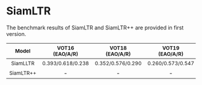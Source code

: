 # SiamLTR
The benchmark results of SiamLTR and SiamLTR++ are provided in first version.

<sub>Model</br> </sub> | <sub>VOT16</br> (EAO/A/R) </sub> | <sub>VOT18</br> (EAO/A/R) </sub> | <sub>VOT19</br> (EAO/A/R) </sub> | <sub>OTB2015</br> (AUC/Prec.) </sub> | <sub>NFS30</br>(AUC/Prec.)</sub> | <sub>UAV123</br> (AUC/Prec.) </sub>| <sub>TC128</br> (AUC/Prec.) </sub>| <sub>LaSOT</br> (AUC/Prec.) </sub>|<sub>TrackingNet</br> (EAO/A/R) </sub>| <sub>Speed</br> (fps)| </sub> <sub>url</sub> |
|:---------------------------------:|:-:|:------------------------:|:--------------------:|:----------------:|:--------------:|:------------:|:-----------:|:-----------:|:-----------:|:--------------------:|:----------------:|
|      <sub>SiamLLTR</sub>     | <sub>0.393/0.618/0.238</sub> | <sub>0.352/0.576/0.290</sub> | <sub>0.260/0.573/0.547</sub>|             -        |         -        | <sub>180</sub> | [link](https://drive.google.com/open?id=1t62x56Jl7baUzPTo0QrC4jJnwvPZm-2m) |
|    <sub>SiamLTR++</sub>   |              -               |             -                | - |<sub>0.666/0.876</sub> |         -        | <sub>180</sub> | [link](https://drive.google.com/open?id=1gCpmR85Qno3C-naR3SLqRNpVfU7VJ2W0) |

